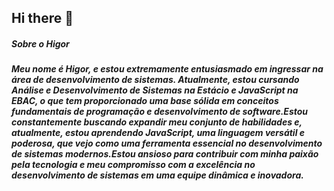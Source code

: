 ## Hi there 👋


##### Sobre o Higor
##### Meu nome é Higor, e estou extremamente entusiasmado em ingressar na área de desenvolvimento de sistemas. Atualmente, estou cursando Análise e Desenvolvimento de Sistemas na Estácio e JavaScript na EBAC, o que tem proporcionado uma base sólida em conceitos fundamentais de programação e desenvolvimento de software.Estou constantemente buscando expandir meu conjunto de habilidades e, atualmente, estou aprendendo JavaScript, uma linguagem versátil e poderosa, que vejo como uma ferramenta essencial no desenvolvimento de sistemas modernos.Estou ansioso para contribuir com minha paixão pela tecnologia e meu compromisso com a excelência no desenvolvimento de sistemas em uma equipe dinâmica e inovadora.

